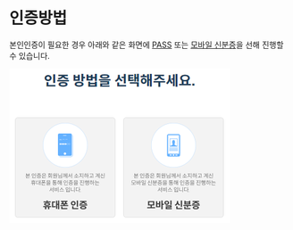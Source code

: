 # 인증방법

본인인증이 필요한 경우 아래와 같은 화면에 [PASS](PASS.md) 또는 [모바일 신분증](mobile\_ID.md)을 선해 진행할 수 있습니다.

![](<../../../.gitbook/assets/image (3).png>)
